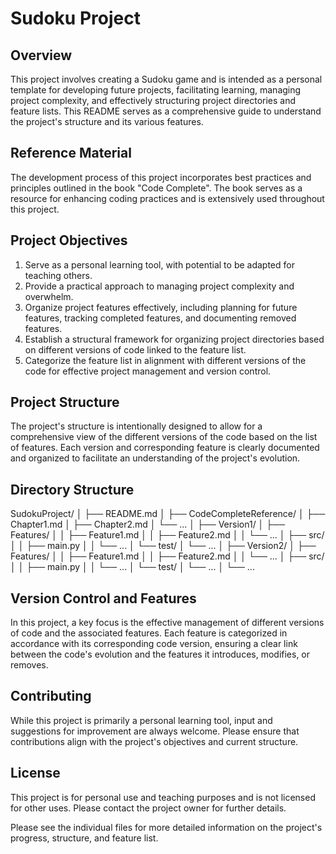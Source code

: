 # Sudoku Project

## Overview
This project involves creating a Sudoku game and is intended as a personal template for developing future projects, facilitating learning, managing project complexity, and effectively structuring project directories and feature lists. This README serves as a comprehensive guide to understand the project's structure and its various features.

## Reference Material
The development process of this project incorporates best practices and principles outlined in the book "Code Complete". The book serves as a resource for enhancing coding practices and is extensively used throughout this project.

## Project Objectives

1. Serve as a personal learning tool, with potential to be adapted for teaching others.
2. Provide a practical approach to managing project complexity and overwhelm.
3. Organize project features effectively, including planning for future features, tracking completed features, and documenting removed features.
4. Establish a structural framework for organizing project directories based on different versions of code linked to the feature list.
5. Categorize the feature list in alignment with different versions of the code for effective project management and version control.

## Project Structure
The project's structure is intentionally designed to allow for a comprehensive view of the different versions of the code based on the list of features. Each version and corresponding feature is clearly documented and organized to facilitate an understanding of the project's evolution.


## Directory Structure

SudokuProject/
│
├── README.md
│
├── CodeCompleteReference/
│   ├── Chapter1.md
│   ├── Chapter2.md
│   └── ...
│
├── Version1/
│   ├── Features/
│   │   ├── Feature1.md
│   │   ├── Feature2.md
│   │   └── ...
│   ├── src/
│   │   ├── main.py
│   │   └── ...
│   └── test/
│       └── ...
│
├── Version2/
│   ├── Features/
│   │   ├── Feature1.md
│   │   ├── Feature2.md
│   │   └── ...
│   ├── src/
│   │   ├── main.py
│   │   └── ...
│   └── test/
│       └── ...
│
└── ...



## Version Control and Features
In this project, a key focus is the effective management of different versions of code and the associated features. Each feature is categorized in accordance with its corresponding code version, ensuring a clear link between the code's evolution and the features it introduces, modifies, or removes.

## Contributing
While this project is primarily a personal learning tool, input and suggestions for improvement are always welcome. Please ensure that contributions align with the project's objectives and current structure.

## License
This project is for personal use and teaching purposes and is not licensed for other uses. Please contact the project owner for further details.


Please see the individual files for more detailed information on the project's progress, structure, and feature list.